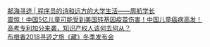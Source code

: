   
[邮海寻迹 | 程序员的诗和远方的大学生活——周航学长](http://www.dianyue.me/archives/583/teokd406diqirvf3/)  
[震惊！中国5亿儿童可能受到美国转基因疫苗伤害！中国儿童癌病高发！](http://www.dianyue.me/archives/263/j0r8p2knlqhyrjk3/)  
[高考专利加分来袭，知识产权人该何去何从？](http://www.dianyue.me/archives/168/newyd2fftdsjdp6x/)  
[布根香2018寻迹之旅《藏》冬季发布会](http://www.dianyue.me/archives/082/jz1z2y0zxyz898ki/)
